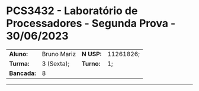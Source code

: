 # PCS3432 - Laboratório de Processadores - Segunda Prova - 30/06/2023

|              |             |            |           |
| ------------ | ----------- | ---------- | --------- |
| **Aluno:**   | Bruno Mariz | **N USP:** | 11261826; |
| **Turma:**   | 3 (Sexta);  | **Turno:** | 1;        |
| **Bancada:** | 8           |

---

